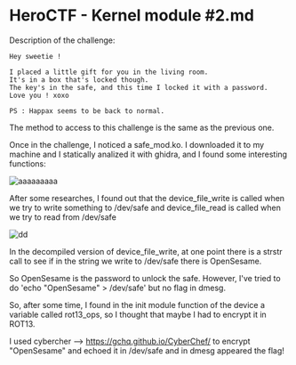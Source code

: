 # HeroCTF - Kernel module #2.md

Description of the challenge:

```
Hey sweetie !

I placed a little gift for you in the living room.
It's in a box that's locked though.
The key's in the safe, and this time I locked it with a password.
Love you ! xoxo

PS : Happax seems to be back to normal.
```

The method to access to this challenge is the same as the previous one.

Once in the challenge, I noticed a safe_mod.ko. I downloaded it to my machine and I statically analized it with ghidra, and I found some interesting functions:

![aaaaaaaaa](https://user-images.githubusercontent.com/80392368/116063350-2b2a8480-a685-11eb-8298-ff75b53cd800.PNG)

After some researches, I found out that the device_file_write is called when we try to write something to /dev/safe and device_file_read is called when we try to read from /dev/safe

![dd](https://user-images.githubusercontent.com/80392368/116063679-8a889480-a685-11eb-8427-a57f0ecd212b.PNG)

In the decompiled version of device_file_write, at one point there is a strstr call to see if in the string we write to /dev/safe there is OpenSesame.

So OpenSesame is the password to unlock the safe.
However, I've tried to do 'echo "OpenSesame" > /dev/safe' but no flag in dmesg.

So, after some time, I found in the init module function of the device a variable called rot13_ops, so I thought that maybe I had to encrypt it in ROT13.

I used cybercher --> https://gchq.github.io/CyberChef/ to encrypt "OpenSesame" and echoed it in /dev/safe and in dmesg appeared the flag!

